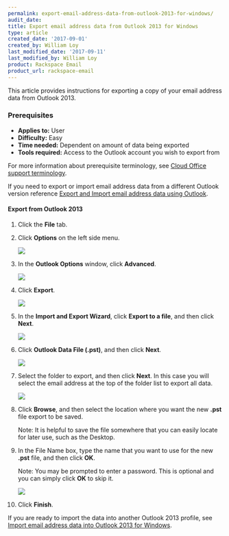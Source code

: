 ```yaml
---
permalink: export-email-address-data-from-outlook-2013-for-windows/
audit_date:
title: Export email address data from Outlook 2013 for Windows
type: article
created_date: '2017-09-01'
created_by: William Loy
last_modified_date: '2017-09-11'
last_modified_by: William Loy
product: Rackspace Email
product_url: rackspace-email
---
```


This article provides instructions for exporting a copy of your email address data from Outlook 2013.

### Prerequisites

- **Applies to:** User
- **Difficulty:** Easy
- **Time needed:** Dependent on amount of data being exported
- **Tools required:**  Access to the Outlook account you wish to export from

For more information about prerequisite terminology, see [Cloud Office support terminology](/how-to/cloud-office-support-terminology).


If you need to export or import email address data from a different Outlook version reference [Export and Import email address data using Outlook](/how-to/export-and-import-email-address-data-using-outlook).

#### Export from Outlook 2013

1. Click the **File** tab.
2. Click **Options** on the left side menu.

    <img src="{% asset_path rackspace-email/export-email-address-data-from-outlook-2013-for-windows/options2013.png %}" />

3. In the **Outlook Options** window, click **Advanced**.

    <img src="{% asset_path rackspace-email/export-email-address-data-from-outlook-2013-for-windows/advanced2013.png %}" />

4. Click **Export**.

    <img src="{% asset_path rackspace-email/export-email-address-data-from-outlook-2013-for-windows/export2013.png %}" />

5. In the **Import and Export Wizard**, click **Export to a file**, and then click **Next**.

    <img src="{% asset_path rackspace-email/export-email-address-data-from-outlook-2013-for-windows/export_to_file2013.png %}" />

6. Click **Outlook Data File (.pst)**, and then click **Next**.

    <img src="{% asset_path rackspace-email/export-email-address-data-from-outlook-2013-for-windows/outlook_data_file2013.png %}" />

7. Select the folder to export, and then click **Next**. In this case you will select the email address at the top of the folder list to export all data.

    <img src="{% asset_path rackspace-email/export-email-address-data-from-outlook-2013-for-windows/export_folder_list2013.png %}" />

8. Click **Browse**, and then select the location where you want the new **.pst** file export to be saved.

    Note: It is helpful to save the file somewhere that you can easily locate for later use, such as the Desktop.

9. In the File Name box, type the name that you want to use for the new **.pst** file, and then click **OK**.

    Note: You may be prompted to enter a password. This is optional and you can simply click **OK** to skip it.

    <img src="{% asset_path rackspace-email/export-email-address-data-from-outlook-2013-for-windows/browse_finish2013.png %}" />

10. Click **Finish**.

If you are ready to import the data into another Outlook 2013 profile, see [Import email address data into Outlook 2013 for Windows](/how-to/import-email-address-data-into-outlook-2013-for-windows).
